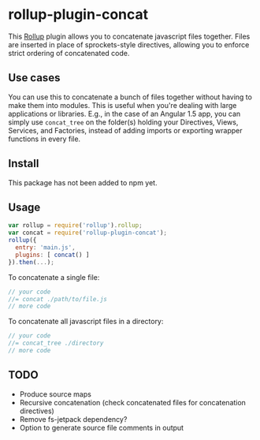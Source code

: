 # rollup-plugin-concat
This [Rollup](http://rollupjs.org) plugin allows you to concatenate javascript files together.  Files are inserted in place of sprockets-style directives, allowing you to enforce strict ordering of concatenated code.

## Use cases
You can use this to concatenate a bunch of files together without having to make them into modules.  This is useful when you're dealing with large applications or libraries.  E.g., in the case of an Angular 1.5 app, you can simply use `concat_tree` on the folder(s) holding your Directives, Views, Services, and Factories, instead of adding imports or exporting wrapper functions in every file.

## Install
This package has not been added to npm yet.

## Usage

```js
var rollup = require('rollup').rollup;
var concat = require('rollup-plugin-concat');
rollup({
  entry: 'main.js',
  plugins: [ concat() ]
}).then(...);
```

To concatenate a single file:

```js
// your code
//= concat ./path/to/file.js
// more code
```

To concatenate all javascript files in a directory:

```js
// your code
//= concat_tree ./directory
// more code
```

## TODO
- Produce source maps
- Recursive concatenation (check concatenated files for concatenation directives)
- Remove fs-jetpack dependency?
- Option to generate source file comments in output